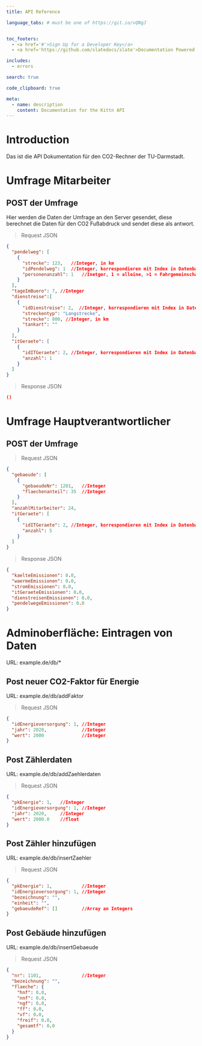 ```yaml
---
title: API Reference

language_tabs: # must be one of https://git.io/vQNgJ


toc_footers:
  - <a href='#'>Sign Up for a Developer Key</a>
  - <a href='https://github.com/slatedocs/slate'>Documentation Powered by Slate</a>

includes:
  - errors

search: true

code_clipboard: true

meta:
  - name: description
    content: Documentation for the Kittn API
---
```


# Introduction

Das ist die API Dokumentation für den CO2-Rechner der TU-Darmstadt.

# Umfrage Mitarbeiter

## POST der Umfrage
Hier werden die Daten der Umfrage an den Server gesendet, diese berechnet die Daten für den CO2 Fußabdruck und sendet diese als antwort.
>Request JSON

```json
{
  "pendelweg": [
    {
      "strecke": 123,   //Integer, in km
      "idPendelweg": 1  //Integer, korrespondieren mit Index in Datenbank
      "personenanzahl": 1   //Inetger, 1 = alleine, >1 = Fahrgemeinschaft
    }
  ],
  "tageImBuero": 7, //Integer
  "dienstreise":[
    {
      "idDienstreise": 2,  //Integer, korrespondieren mit Index in Datenbank
      "streckentyp": "Langstrecke",
      "strecke": 800, //Integer, in km
      "tankart": ""
    }
  ],
  "itGeraete": [
    {
      "idITGeraete": 2, //Integer, korrespondieren mit Index in Datenbank
      "anzahl": 1
    }
  ]
}
```

>Response JSON

```json
()
```

# Umfrage Hauptverantwortlicher

## POST der Umfrage
>Request JSON

```json
{
  "gebaeude": [
    {
      "gebaeudeNr": 1201,   //Integer
      "flaechenanteil": 35  //Integer
    }
  ],
  "anzahlMitarbeiter": 24,
  "itGeraete": [
    {
      "idITGeraete": 2, //Integer, korrespondieren mit Index in Datenbank
      "anzahl": 5
    }
  ]
}
```

>Response JSON

```json
{
  "kaelteEmissionen": 0.0,
  "waermeEmissionen": 0.0,
  "stromEmissionen": 0.0,
  "itGeraeteEmissionen": 0.0,
  "dienstreisenEmissionen": 0.0,
  "pendelwegeEmissionen": 0.0
}
```


# Adminoberfläche: Eintragen von Daten

URL: example.de/db/*

## Post neuer CO2-Faktor für Energie
URL: example.de/db/addFaktor

>Request JSON

```json
{
  "idEnergieversorgung": 1, //Integer
  "jahr": 2020,             //Integer
  "wert": 2000              //Integer
}
```

## Post Zählerdaten
URL: example.de/db/addZaehlerdaten

>Request JSON

```json
{
  "pkEnergie": 1,   //Integer
  "idEnergieversorgung": 1, //Integer
  "jahr": 2020,     //Integer
  "wert": 2000.0    //float
}
```

## Post Zähler hinzufügen
URL: example.de/db/insertZaehler

>Request JSON

```json
{
  "pkEnergie": 1,           //Integer
  "idEnergieversorgung": 1, //Integer
  "bezeichnung": "",
  "einheit": "",
  "gebaeudeRef": []         //Array an Integers
}
```

## Post Gebäude hinzufügen
URL: example.de/db/insertGebaeude

>Request JSON

```json
{
  "nr": 1101,               //Integer
  "bezeichnung": "",
  "flaeche": {
    "hnf": 0.0,
    "nnf": 0.0,
    "ngf": 0.0,
    "ff": 0.0,
    "vf": 0.0,
    "freif": 0.0,
    "gesamtf": 0.0
  }
}
```
